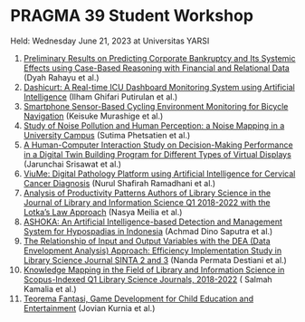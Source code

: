 # PRAGMA 39 Student Workshop

Held: Wednesday June 21, 2023 at Universitas YARSI

1. [Preliminary Results on Predicting Corporate Bankruptcy and Its 
Systemic Effects using Case-Based Reasoning with Financial and 
Relational Data](../pragma39/student-workshop/01_presentation.pdf?raw=true) (Dyah Rahayu et al.)
2. [Dashicurt: A Real-time ICU Dashboard Monitoring System using 
Artificial Intelligence](../pragma39/student-workshop/02_presentation.pdf?raw=true) (Ilham Ghifari Putirulan et al.)
3. [Smartphone Sensor-Based Cycling Environment Monitoring for Bicycle 
Navigation](../pragma39/student-workshop/03_presentation.pdf?raw=true) (Keisuke Murashige et al.)
4. [Study of Noise Pollution and Human Perception: a Noise Mapping in a 
University Campus](../pragma39/student-workshop/04_presentation.pdf?raw=true) (Sutima Phetsatien et al.)
5. [A Human-Computer Interaction Study on Decision-Making Performance in 
a Digital Twin Building Program for Different Types of Virtual Displays](../pragma39/student-workshop/05_presentation.pdf?raw=true)
(Jarunchai Srisawat et al.)
6. [ViuMe: Digital Pathology Platform using Artificial Intelligence for 
Cervical Cancer Diagnosis](../pragma39/student-workshop/06_presentation.pdf?raw=true) (Nurul Shafirah Ramadhani et al.)
7. [Analysis of Productivity Patterns Authors of Library Science in the 
Journal of Library and Information Science Q1 2018-2022 with the Lotka’s 
Law Approach](../pragma39/student-workshop/07_presentation.pdf?raw=true) (Nasya Meilia et al.)
8. [ASHOKA: An Artificial Intelligence-based Detection and Management 
System for Hypospadias in Indonesia](../pragma39/student-workshop/08_presentation.pdf?raw=true) (Achmad Dino Saputra et al.)
9. [The Relationship of Input and Output Variables with the DEA (Data 
Envelopment Analysis) Approach: Efficiency Implementation Study in 
Library Science Journal SINTA 2 and 3](../pragma39/student-workshop/09_presentation.pdf?raw=true) (Nanda Permata Destiani et al.)
10. [Knowledge Mapping in the Field of Library and Information Science in 
Scopus-Indexed Q1 Library Science Journals, 2018-2022](../pragma39/student-workshop/10_presentation.pdf?raw=true) ( Salmah Kamalia 
et al.)
11. [Teorema Fantasi, Game Development for Child Education and 
Entertainment](../pragma39/student-workshop/11_presentation.pdf?raw=true) (Jovian Kurnia et al.)
